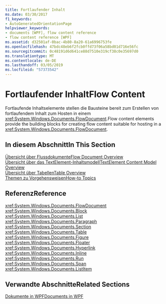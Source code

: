 ```yaml
---
title: Fortlaufender Inhalt
ms.date: 03/30/2017
f1_keywords:
- AutoGeneratedOrientationPage
helpviewer_keywords:
- documents [WPF], flow content reference
- flow content reference [WPF]
ms.assetid: d32501af-0bac-4b80-8a20-61a6996753fe
ms.openlocfilehash: 47bdc48eb6f2fcb0ffd73f06a58bd01d716e56fc
ms.sourcegitcommit: 0c48191d6d641ce88d7510e319cf38c0e35697d0
ms.translationtype: MT
ms.contentlocale: de-DE
ms.lasthandoff: 03/05/2019
ms.locfileid: "57373542"
---
```

# <a name="flow-content"></a><span data-ttu-id="f559b-102">Fortlaufender Inhalt</span><span class="sxs-lookup"><span data-stu-id="f559b-102">Flow Content</span></span>
<span data-ttu-id="f559b-103">Fortlaufende Inhaltselemente stellen die Bausteine bereit zum Erstellen von fortlaufendem Inhalt zum Hosten in einem <xref:System.Windows.Documents.FlowDocument>.</span><span class="sxs-lookup"><span data-stu-id="f559b-103">Flow content elements provide the building blocks for creating flow content suitable for hosting in a <xref:System.Windows.Documents.FlowDocument>.</span></span>  
  
## <a name="in-this-section"></a><span data-ttu-id="f559b-104">In diesem Abschnitt</span><span class="sxs-lookup"><span data-stu-id="f559b-104">In This Section</span></span>  
 [<span data-ttu-id="f559b-105">Übersicht über Flussdokumente</span><span class="sxs-lookup"><span data-stu-id="f559b-105">Flow Document Overview</span></span>](flow-document-overview.md)  
 [<span data-ttu-id="f559b-106">Übersicht über das TextElement-Inhaltsmodell</span><span class="sxs-lookup"><span data-stu-id="f559b-106">TextElement Content Model Overview</span></span>](textelement-content-model-overview.md)  
 [<span data-ttu-id="f559b-107">Übersicht über Tabellen</span><span class="sxs-lookup"><span data-stu-id="f559b-107">Table Overview</span></span>](table-overview.md)  
 [<span data-ttu-id="f559b-108">Themen zu Vorgehensweisen</span><span class="sxs-lookup"><span data-stu-id="f559b-108">How-to Topics</span></span>](flow-content-elements-how-to-topics.md)  
  
## <a name="reference"></a><span data-ttu-id="f559b-109">Referenz</span><span class="sxs-lookup"><span data-stu-id="f559b-109">Reference</span></span>  
 <xref:System.Windows.Documents.FlowDocument>  
  <xref:System.Windows.Documents.Block>  
  <xref:System.Windows.Documents.List>  
  <xref:System.Windows.Documents.Paragraph>  
  <xref:System.Windows.Documents.Section>  
  <xref:System.Windows.Documents.Table>  
  <xref:System.Windows.Documents.Figure>  
  <xref:System.Windows.Documents.Floater>  
  <xref:System.Windows.Documents.Hyperlink>  
  <xref:System.Windows.Documents.Inline>  
  <xref:System.Windows.Documents.Run>  
  <xref:System.Windows.Documents.Span>  
  <xref:System.Windows.Documents.ListItem>  
  
## <a name="related-sections"></a><span data-ttu-id="f559b-110">Verwandte Abschnitte</span><span class="sxs-lookup"><span data-stu-id="f559b-110">Related Sections</span></span>  
 [<span data-ttu-id="f559b-111">Dokumente in WPF</span><span class="sxs-lookup"><span data-stu-id="f559b-111">Documents in WPF</span></span>](documents-in-wpf.md)
